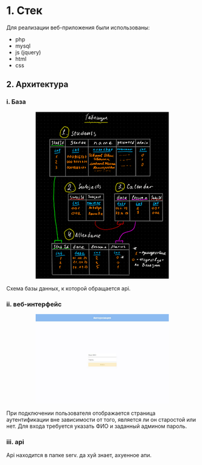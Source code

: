 # 1. Стек

Для реализации веб-приложения были использованы: 
- php 
- mysql
- js (jquery)
- html 
- css

## 2. Архитектура

### i. База

<p align="center">
  <img src="pic/Screenshot from 2023-05-27 03-16-06.png" width="350" title="no pictures?">
</p>

Схема базы данных, к которой обращается api.

### ii. веб-интерфейс

<p align="center">
  <img src="pic/Screenshot from 2023-05-27 03-32-26.png" width="350" title="no pictures?">
</p>

При подключении пользователя отображается страница аутентификации вне зависимости от того, является ли он старостой или нет. Для входа требуется указать ФИО и заданный админом пароль.

### iii. api

Api находится в папке serv. да хуй знает, ахуенное апи.
